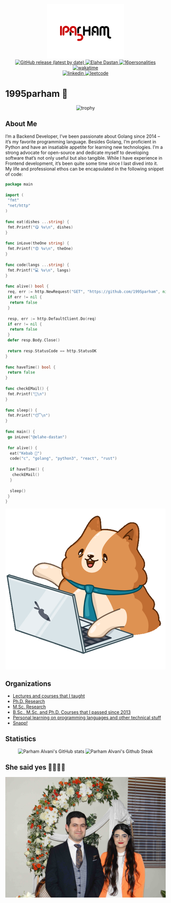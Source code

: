 <p align="center">
  <img src="https://github.com/1995parham/1995parham/raw/main/logo-lg.png" />
  <br />
  <a href="https://github.com/1995parham/1995parham.pdf/releases/latest">
    <img alt="GitHub release (latest by date)" src="https://img.shields.io/github/v/release/1995parham/1995parham.pdf?label=Resume&logo=github&style=for-the-badge" />
  </a>
  <a href="https://github.com/elahe-dastan">
    <img alt="Elahe Dastan" src="https://img.shields.io/badge/-elahe--dastan-black?style=for-the-badge&label=%F0%9F%A7%A1" />
  </a>
  <a href="https://www.16personalities.com/profiles/da292f9304d9e">
    <img alt="16personalities" src="https://img.shields.io/badge/16personalities-ISTJT-orange?style=for-the-badge" />
  </a>
  <a href="https://wakatime.com/@db2930d0-3bf8-4f88-b64d-cfb67c21c2b6">
    <img alt="wakatime" src="https://wakatime.com/badge/user/db2930d0-3bf8-4f88-b64d-cfb67c21c2b6.svg?style=for-the-badge" />
  </a>
  <br />
  <a href="https://www.linkedin.com/in/1995parham/">
    <img alt="linkedin" src="https://img.shields.io/badge/LinkedIn-0077B5?style=for-the-badge&logo=linkedin&logoColor=white" />
  </a>
  <a href="https://leetcode.com/1995parham/">
    <img alt="leetcode" src="https://img.shields.io/badge/-LeetCode-FFA116?style=for-the-badge&logo=LeetCode&logoColor=black" />
  </a>
</p>

# 1995parham 🐼

<p align="center">
  <img alt="trophy" src="https://github-profile-trophy.vercel.app/?username=1995parham&theme=onedark&title=MultiLanguage,Commits,PullRequest,Issues,Starts,Followers,Experience" alt="Trophy" />
</p>

## About Me

I’m a Backend Developer, I’ve been passionate about Golang since 2014 – it’s my favorite programming language. Besides Golang, I’m proficient in Python and have an insatiable appetite for learning new technologies.
I’m a strong advocate for open-source and dedicate myself to developing software that’s not only useful but also tangible. While I have experience in Frontend development,
it’s been quite some time since I last dived into it. My life and professional ethos can be encapsulated in the following snippet of code:

```go
package main

import (
 "fmt"
 "net/http"
)

func eat(dishes ...string) {
 fmt.Printf("😋 %v\n", dishes)
}

func inLove(theOne string) {
 fmt.Printf("😍 %v\n", theOne)
}

func code(langs ...string) {
 fmt.Printf("💻 %v\n", langs)
}

func alive() bool {
 req, err := http.NewRequest("GET", "https://github.com/1995parham", nil)
 if err != nil {
  return false
 }

 resp, err := http.DefaultClient.Do(req)
 if err != nil {
  return false
 }
 defer resp.Body.Close()

 return resp.StatusCode == http.StatusOK
}

func haveTime() bool {
 return false
}

func checkEMail() {
 fmt.Printf("📧\n")
}

func sleep() {
 fmt.Printf("😴\n")
}

func main() {
 go inLove("@elahe-dastan")

 for alive() {
  eat("Kebab 🍢")
  code("c", "golang", "python3", "react", "rust")

  if haveTime() {
   checkEMail()
  }

  sleep()
 }
}

```

<p align="center">
  <img src="https://github.com/1995parham/1995parham/blob/main/bernard.gif?raw=true" alt="Bernard" />
</p>

## Organizations

- [Lectures and courses that I taught](https://github.com/1995parham-teaching/)
- [Ph.D. Research](https://github.com/citado/)
- [M.Sc. Research](https://github.com/reinnet/)
- [B.Sc., M.Sc. and Ph.D. Courses that I passed since 2013](https://github.com/9231058)
- [Personal learning on programming languages and other technical stuff](https://github.com/1995parham-learning)
- [Snapp!](https://github.com/snapp-incubator/)

## Statistics

<p align="center">
  <img src="https://github-readme-stats.vercel.app/api?username=1995parham&show_icons=true&theme=monokai" alt="Parham Alvani's GitHub stats" />
  <img src="https://streak-stats.demolab.com/?user=1995parham&theme=monokai" alt="Parham Alvani's Github Steak" /><br>
</p>


## She said yes 🚀🥰🧡😍

<p align="center">
  <img src="https://github.com/1995parham/1995parham/raw/main/she-said-yes.jpg" alt="She said yes" />
</p>
